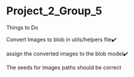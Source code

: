 # Project_2_Group_5

Things to Do

Convert Images to blob in utils/helpers file✔️

assign the converted images to the blob model✔️

<!-- read from blob -> to buffer -> build the http response -->

The seeds for images paths should be correct